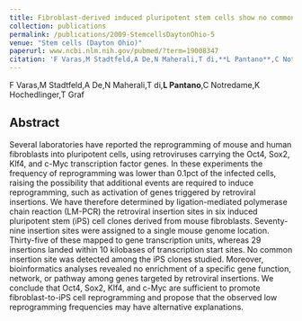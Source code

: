 ```yaml
---
title: Fibroblast-derived induced pluripotent stem cells show no common retroviral vector insertions.
collection: publications
permalink: /publications/2009-StemcellsDaytonOhio-5
venue: "Stem cells (Dayton Ohio)"
paperurl: www.ncbi.nlm.nih.gov/pubmed/?term=19008347
citation: 'F Varas,M Stadtfeld,A De,N Maherali,T di,**L Pantano**,C Notredame,K Hochedlinger,T Graf (2009) Fibroblast-derived induced pluripotent stem cells show no common retroviral vector insertions. <i>Stem cells (Dayton Ohio)</i>'
---
```


F Varas,M Stadtfeld,A De,N Maherali,T di,**L Pantano**,C Notredame,K Hochedlinger,T Graf
## Abstract
Several laboratories have reported the reprogramming of mouse and human fibroblasts into pluripotent cells, using retroviruses carrying the Oct4, Sox2, Klf4, and c-Myc transcription factor genes. In these experiments the frequency of reprogramming was lower than 0.1pct of the infected cells, raising the possibility that additional events are required to induce reprogramming, such as activation of genes triggered by retroviral insertions. We have therefore determined by ligation-mediated polymerase chain reaction (LM-PCR) the retroviral insertion sites in six induced pluripotent stem (iPS) cell clones derived from mouse fibroblasts. Seventy-nine insertion sites were assigned to a single mouse genome location. Thirty-five of these mapped to gene transcription units, whereas 29 insertions landed within 10 kilobases of transcription start sites. No common insertion site was detected among the iPS clones studied. Moreover, bioinformatics analyses revealed no enrichment of a specific gene function, network, or pathway among genes targeted by retroviral insertions. We conclude that Oct4, Sox2, Klf4, and c-Myc are sufficient to promote fibroblast-to-iPS cell reprogramming and propose that the observed low reprogramming frequencies may have alternative explanations.
